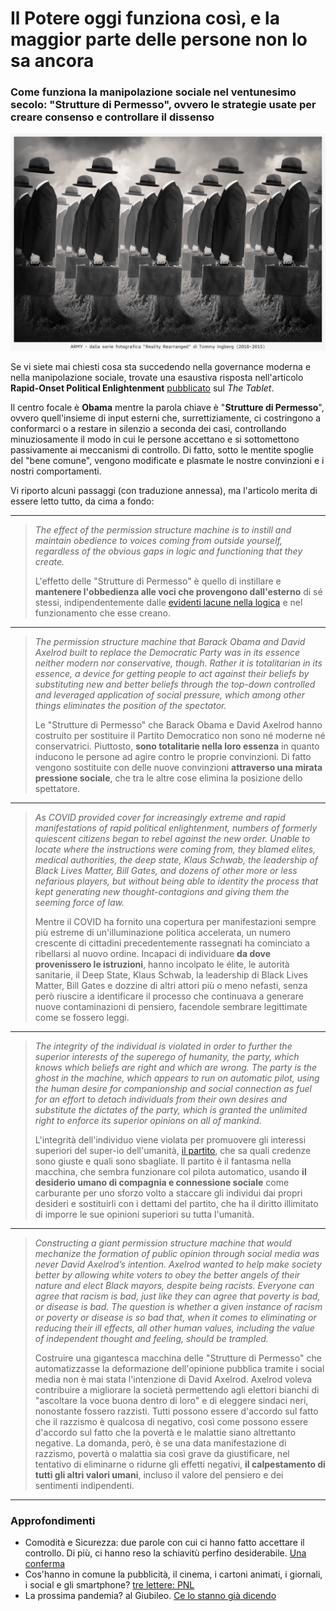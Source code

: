 # Il Potere oggi funziona così, e la maggior parte delle persone non lo sa ancora

### Come funziona la manipolazione sociale nel ventunesimo secolo: "Strutture di Permesso", ovvero le strategie usate per creare consenso e controllare il dissenso

![ARMY, dalla serie fotografica "Reality Rearranged" di Tommy Ingberg (2010-2015)](/img/army-ingberg.jpg)

Se vi siete mai chiesti cosa sta succedendo nella governance moderna e nella manipolazione sociale, trovate una esaustiva risposta nell'articolo **Rapid-Onset Political Enlightenment** [pubblicato](https://www.tabletmag.com/feature/rapid-onset-political-enlightenment?utm_source=substack&utm_medium=email) sul *The Tablet*.

Il centro focale è **Obama** mentre la parola chiave è "**Strutture di Permesso**", ovvero quell'insieme di input esterni che, surrettiziamente, ci costringono a conformarci o a restare in silenzio a seconda dei casi, controllando minuziosamente il modo in cui le persone accettano e si sottomettono passivamente ai meccanismi di controllo. Di fatto, sotto le mentite spoglie del "bene comune", vengono modificate e plasmate le nostre convinzioni e i nostri comportamenti.

Vi riporto alcuni passaggi (con traduzione annessa), ma l'articolo merita di essere letto tutto, da cima a fondo:

---

> *The effect of the permission structure machine is to instill and maintain obedience to voices coming from outside yourself, regardless of the obvious gaps in logic and functioning that they create.*
> 
> L'effetto delle "Strutture di Permesso" è quello di instillare e **mantenere l'obbedienza alle voci che provengono dall'esterno** di sé stessi, indipendentemente dalle [evidenti lacune nella logica](/articles/2024-01-19-malattia-x.html) e nel funzionamento che esse creano.

---

>*The permission structure machine that Barack Obama and David Axelrod built to replace the Democratic Party was in its essence neither modern nor conservative, though. Rather it is totalitarian in its essence, a device for getting people to act against their beliefs by substituting new and better beliefs through the top-down controlled and leveraged application of social pressure, which among other things eliminates the position of the spectator.*
>
>Le "Strutture di Permesso" che Barack Obama e David Axelrod hanno costruito per sostituire il Partito Democratico non sono né moderne né conservatrici. Piuttosto, **sono totalitarie nella loro essenza** in quanto inducono le persone ad agire contro le proprie convinzioni. Di fatto vengono sostituite con delle nuove convinzioni **attraverso una mirata pressione sociale**, che tra le altre cose elimina la posizione dello spettatore.

---

>*As COVID provided cover for increasingly extreme and rapid manifestations of rapid political enlightenment, numbers of formerly quiescent citizens began to rebel against the new order. Unable to locate where the instructions were coming from, they blamed elites, medical authorities, the deep state, Klaus Schwab, the leadership of Black Lives Matter, Bill Gates, and dozens of other more or less nefarious players, but without being able to identity the process that kept generating new thought-contagions and giving them the seeming force of law.*
>
>Mentre il COVID ha fornito una copertura per manifestazioni sempre più estreme di un'illuminazione politica accelerata, un numero crescente di cittadini precedentemente rassegnati ha cominciato a ribellarsi al nuovo ordine. Incapaci di individuare **da dove provenissero le istruzioni**, hanno incolpato le élite, le autorità sanitarie, il Deep State, Klaus Schwab, la leadership di Black Lives Matter, Bill Gates e dozzine di altri attori più o meno nefasti, senza però riuscire a identificare il processo che continuava a generare nuove contaminazioni di pensiero, facendole sembrare legittimate come se fossero leggi.

---

>*The integrity of the individual is violated in order to further the superior interests of the superego of humanity, the party, which knows which beliefs are right and which are wrong. The party is the ghost in the machine, which appears to run on automatic pilot, using the human desire for companionship and social connection as fuel for an effort to detach individuals from their own desires and substitute the dictates of the party, which is granted the unlimited right to enforce its superior opinions on all of mankind.*
>
>L'integrità dell'individuo viene violata per promuovere gli interessi superiori del super-io dell'umanità, [il partito](/articles/2023-09-14-il-mondo-distopico-di-orwell.html), che sa quali credenze sono giuste e quali sono sbagliate. Il partito è il fantasma nella macchina, che sembra funzionare col pilota automatico, usando **il desiderio umano di compagnia e connessione sociale** come carburante per uno sforzo volto a staccare gli individui dai propri desideri e sostituirli con i dettami del partito, che ha il diritto illimitato di imporre le sue opinioni superiori su tutta l'umanità.

---

>*Constructing a giant permission structure machine that would mechanize the formation of public opinion through social media was never David Axelrod’s intention. Axelrod wanted to help make society better by allowing white voters to obey the better angels of their nature and elect Black mayors, despite being racists. Everyone can agree that racism is bad, just like they can agree that poverty is bad, or disease is bad. The question is whether a given instance of racism or poverty or disease is so bad that, when it comes to eliminating or reducing their ill effects, all other human values, including the value of independent thought and feeling, should be trampled.*
>
>Costruire una gigantesca macchina delle "Strutture di Permesso" che automatizzasse la deformazione dell'opinione pubblica tramite i social media non è mai stata l'intenzione di David Axelrod. Axelrod voleva contribuire a migliorare la società permettendo agli elettori bianchi di "ascoltare la voce buona dentro di loro" e di eleggere sindaci neri, nonostante fossero razzisti. Tutti possono essere d'accordo sul fatto che il razzismo è qualcosa di negativo, così come possono essere d'accordo sul fatto che la povertà e le malattie siano altrettanto negative. La domanda, però, è se una data manifestazione di razzismo, povertà o malattia sia così grave da giustificare, nel tentativo di eliminarne o ridurne gli effetti negativi, **il calpestamento di tutti gli altri valori umani**, incluso il valore del pensiero e dei sentimenti indipendenti.

---

### Approfondimenti

- Comodità e Sicurezza: due parole con cui ci hanno fatto accettare il controllo. Di più, ci hanno reso la schiavitù perfino desiderabile. [Una conferma](/articles/2025-01-11-comodita-sicurezza.html)
- Cos'hanno in comune la pubblicità, il cinema, i cartoni animati, i giornali, i social e gli smartphone? [tre lettere: PNL](/articles/2023-12-28-persuasori-occulti.html)
- La prossima pandemia? al Giubileo. [Ce lo stanno già dicendo](/articles/2024-12-30-cristiani-untori.html)
